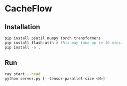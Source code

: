 # CacheFlow

## Installation

```bash
pip install psutil numpy torch transformers
pip install flash-attn # This may take up to 10 mins.
pip install -e .
```

## Run

```bash
ray start --head
python server.py [--tensor-parallel-size <N>]
```

